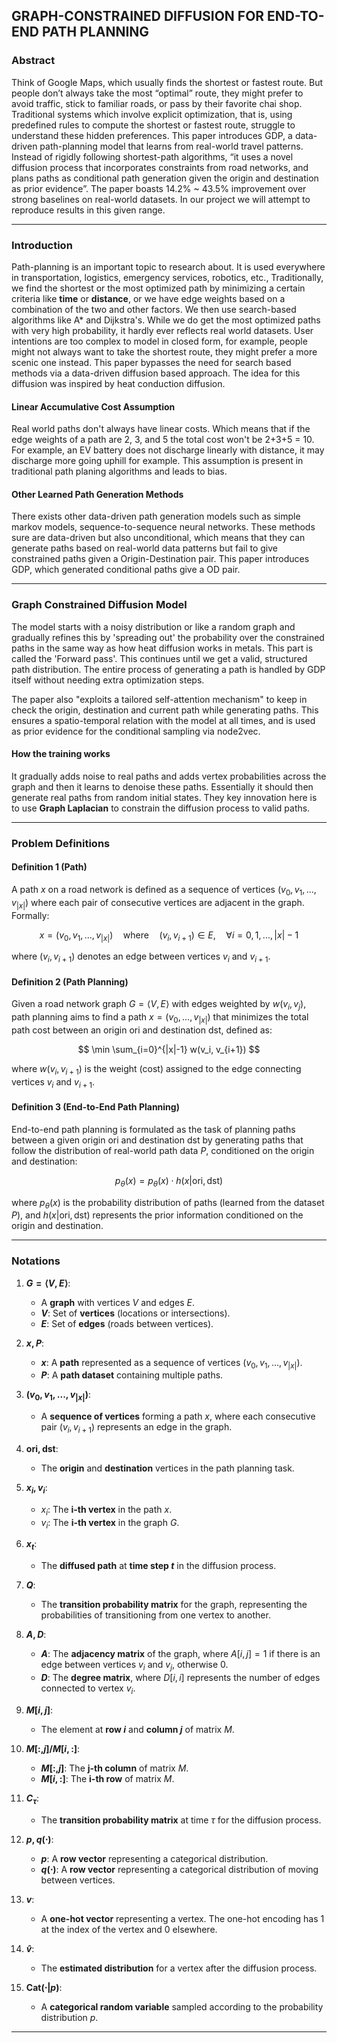 ##  GRAPH-CONSTRAINED DIFFUSION FOR END-TO-END PATH PLANNING

### Abstract

Think of Google Maps, which usually finds the shortest or fastest route. But people don’t always take the most “optimal” route, they might prefer to avoid traffic, stick to familiar roads, or pass by their favorite chai shop. Traditional systems which involve explicit optimization, that is, using predefined rules to compute the shortest or fastest route, struggle to understand these hidden preferences. This paper introduces GDP, a data-driven path-planning model that learns from real-world travel patterns. Instead of rigidly following shortest-path algorithms, “it uses a novel diffusion process that incorporates constraints from road networks, and plans paths as conditional path generation given the origin and destination as prior evidence”. The paper boasts 14.2% ~ 43.5% improvement over strong baselines on real-world datasets. In our project we will attempt to reproduce results in this given range. 

---

### Introduction

Path-planning is an important topic to research about. It is used everywhere in transportation, logistics, emergency services, robotics, etc., Traditionally, we find the shortest or the most optimized path by minimizing a certain criteria like **time** or **distance**, or we have edge weights based on a combination of the two and other factors. We then use search-based algorithms like A* and Dijkstra's. While we do get the most optimized paths with very high probability, it hardly ever reflects real world datasets. User intentions are too complex to model in closed form, for example, people might not always want to take the shortest route, they might prefer a more scenic one instead. This paper bypasses the need for search based methods via a data-driven diffusion based approach. The idea for this diffusion was inspired by heat conduction diffusion. 

#### Linear Accumulative Cost Assumption

Real world paths don't always have linear costs. Which means that if the edge weights of a path are 2, 3, and 5 the total cost won't be 2+3+5 = 10. For example, an EV battery does not discharge linearly with distance, it may discharge more going uphill for example. This assumption is present in traditional path planing algorithms and leads to bias.

#### Other Learned Path Generation Methods

There exists other data-driven path generation models such as simple markov models, sequence-to-sequence neural networks. These methods sure are data-driven but also unconditional, which means that they can generate paths based on real-world data patterns but fail to give constrained paths given a Origin-Destination pair. This paper introduces GDP, which generated conditional paths give a OD pair.

---

### Graph Constrained Diffusion Model

The model starts with a noisy distribution or like a random graph and gradually refines this by 'spreading out' the probability over the constrained paths in the same way as how heat diffusion works in metals. This part is called the 'Forward pass'. This continues until we get a valid, structured path distribution. The entire process of generating a path is handled by GDP itself without needing extra optimization steps. 

The paper also "exploits a tailored self-attention mechanism" to keep in check the origin, destination and current path while generating paths. This ensures a spatio-temporal relation with the model at all times, and is used as prior evidence for the conditional sampling via node2vec.

#### How the training works

It gradually adds noise to real paths and adds vertex probabilities across the graph and then it learns to denoise these paths. Essentially it should then generate real paths from random initial states. They key innovation here is to use **Graph Laplacian** to constrain the diffusion process to valid paths.

---

### Problem Definitions

#### Definition 1 (Path)
A path $x$ on a road network is defined as a sequence of vertices $(v_0, v_1, ..., v_{|x|})$ where each pair of consecutive vertices are adjacent in the graph. Formally:

$$
x = (v_0, v_1, ..., v_{|x|}) \quad \text{where} \quad (v_i, v_{i+1}) \in E, \quad \forall i = 0, 1, ..., |x|-1
$$

where $(v_i, v_{i+1})$ denotes an edge between vertices $v_i$ and $v_{i+1}$.

#### Definition 2 (Path Planning)
Given a road network graph $G = \langle V, E \rangle$ with edges weighted by $w(v_i, v_j)$, path planning aims to find a path $x = (v_0, ..., v_{|x|})$ that minimizes the total path cost between an origin $\text{ori}$ and destination $\text{dst}$, defined as:

$$
\min \sum_{i=0}^{|x|-1} w(v_i, v_{i+1})
$$

where $w(v_i, v_{i+1})$ is the weight (cost) assigned to the edge connecting vertices $v_i$ and $v_{i+1}$.

#### Definition 3 (End-to-End Path Planning)
End-to-end path planning is formulated as the task of planning paths between a given origin $\text{ori}$ and destination $\text{dst}$ by generating paths that follow the distribution of real-world path data $P$, conditioned on the origin and destination:

$$
p_\theta(x) = p_\theta(x) \cdot h(x|\text{ori}, \text{dst})
$$

where $p_\theta(x)$ is the probability distribution of paths (learned from the dataset $P$), and $h(x|\text{ori}, \text{dst})$ represents the prior information conditioned on the origin and destination.

---

### Notations

1. **$G = \langle V, E \rangle$**:
   - A **graph** with vertices $V$ and edges $E$.
   - **$V$**: Set of **vertices** (locations or intersections).
   - **$E$**: Set of **edges** (roads between vertices).

2. **$x, P$**:
   - **$x$**: A **path** represented as a sequence of vertices $(v_0, v_1, ..., v_{|x|})$.
   - **$P$**: A **path dataset** containing multiple paths.

3. **$(v_0, v_1, ..., v_{|x|})$**:
   - A **sequence of vertices** forming a path $x$, where each consecutive pair $(v_i, v_{i+1})$ represents an edge in the graph.

4. **$\text{ori}, \text{dst}$**:
   - The **origin** and **destination** vertices in the path planning task.

5. **$x_i, v_i$**:
   - $x_i$: The **i-th vertex** in the path $x$.
   - $v_i$: The **i-th vertex** in the graph $G$.

6. **$x_t$**:
   - The **diffused path** at **time step $t$** in the diffusion process.

7. **$Q$**:
   - The **transition probability matrix** for the graph, representing the probabilities of transitioning from one vertex to another.

8. **$A, D$**:
   - **$A$**: The **adjacency matrix** of the graph, where $A[i, j] = 1$ if there is an edge between vertices $v_i$ and $v_j$, otherwise 0.
   - **$D$**: The **degree matrix**, where $D[i, i]$ represents the number of edges connected to vertex $v_i$.

9. **$M[i, j]$**:
    - The element at **row $i$** and **column $j$** of matrix $M$.

10. **$M[:, j] / M[i, :]$**:
    - **$M[:, j]$**: The **j-th column** of matrix $M$.
    - **$M[i, :]$**: The **i-th row** of matrix $M$.

11. **$C_\tau$**:
    - The **transition probability matrix** at time $\tau$ for the diffusion process.

12. **$p, q(\cdot)$**:
    - **$p$**: A **row vector** representing a categorical distribution.
    - **$q(\cdot)$**: A **row vector** representing a categorical distribution of moving between vertices.

13. **$v$**:
    - A **one-hot vector** representing a vertex. The one-hot encoding has 1 at the index of the vertex and 0 elsewhere.

14. **$\hat{v}$**:
    - The **estimated distribution** for a vertex after the diffusion process.

15. **Cat($\cdot | p$)**:
    - A **categorical random variable** sampled according to the probability distribution $p$.

---

